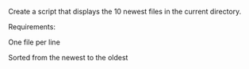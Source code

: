 Create a script that displays the 10 newest files in the current directory.



Requirements:



One file per line

Sorted from the newest to the oldest